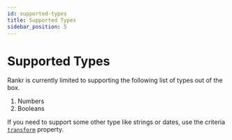 ```yaml
---
id: supported-types
title: Supported Types
sidebar_position: 5
---
```


# Supported Types
Rankr is currently limited to supporting the following list of types out of the box.

1. Numbers
2. Booleans

If you need to support some other type like strings or dates, use the criteria [`transform`](/docs/api-reference/criteria#transform-function) property.
